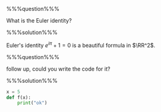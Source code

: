 %%%question%%%

What is the Euler identity?

%%%solution%%%

Euler's identity $e^{i\pi}+1=0$ is a beautiful formula in $\RR^2$.

%%%question%%%

follow up, could you write the code for it?

%%%solution%%%

```python
x = 5
def f(x):
    print("ok")
```